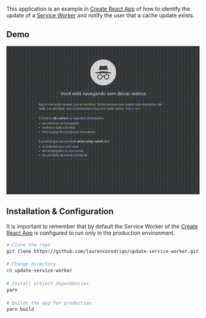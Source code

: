 This application is an example in [Create React App](https://github.com/facebookincubator/create-react-app) of how to identify the update of a [Service Worker](https://developers.google.com/web/fundamentals/primers/service-workers/) and notify the user that a cache update exists.

## Demo

![alt text](https://raw.githubusercontent.com/lourencorodrigo/images/master/react-service-worker.gif)

## Installation & Configuration

It is important to remember that by default the Service Worker of the [Create React App](https://github.com/facebookincubator/create-react-app) is configured to run only in the production environment.

```bash
# Clone the repo
git clone https://github.com/lourencorodrigo/update-service-worker.git

# Change directory
cd update-service-worker

# Install project dependencies
yarn

# Builds the app for production
yarn build
```
